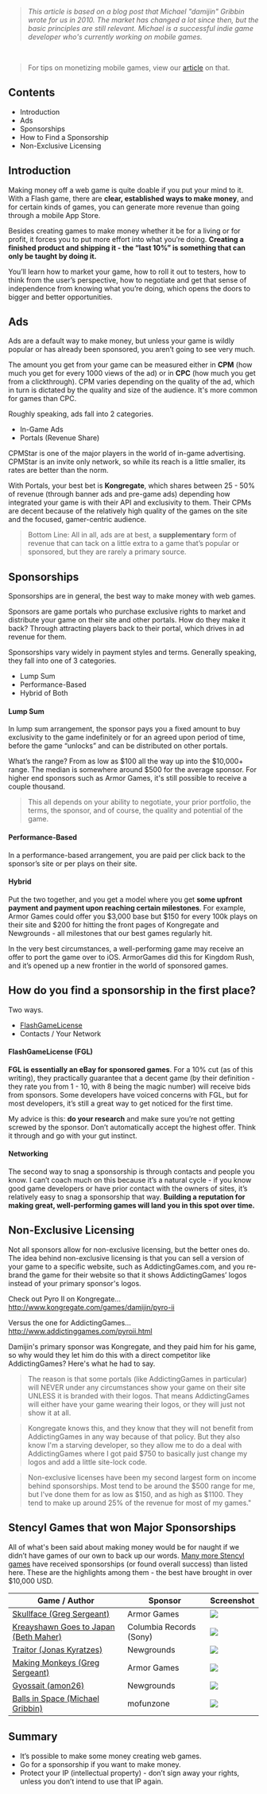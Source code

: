 > *This article is based on a blog post that Michael "damijin" Gribbin wrote for us in 2010. The market has changed a lot since then, but the basic principles are still relevant. Michael is a successful indie game developer who's currently working on mobile games.* 

<br/>

> For tips on monetizing mobile games, view our [article](https://www.stencyl.com/help/view/mobile-launching-and-promoting/) on that.


## Contents

* Introduction
* Ads
* Sponsorships
* How to Find a Sponsorship
* Non-Exclusive Licensing


## Introduction

Making money off a web game is quite doable if you put your mind to it. With a Flash game, there are **clear, established ways to make money**, and for certain kinds of games, you can generate more revenue than going through a mobile App Store.

Besides creating games to make money whether it be for a living or for profit, it forces you to put more effort into what you’re doing. **Creating a finished product and shipping it - the “last 10%” is something that can only be taught by doing it.**

You’ll learn how to market your game, how to roll it out to testers, how to think from the user’s perspective, how to negotiate and get that sense of independence from knowing what you’re doing, which opens the doors to bigger and better opportunities.


## Ads

Ads are a default way to make money, but unless your game is wildly popular or has already been sponsored, you aren’t going to see very much.

The amount you get from your game can be measured either in **CPM** (how much you get for every 1000 views of the ad) or in **CPC** (how much you get from a clickthrough). CPM varies depending on the quality of the ad, which in turn is dictated by the quality and size of the audience. It's more common for games than CPC.
 
Roughly speaking, ads fall into 2 categories.

* In-Game Ads
* Portals (Revenue Share)

CPMStar is one of the major players in the world of in-game advertising. CPMStar is an invite only network, so while its reach is a little smaller, its rates are better than the norm.

With Portals, your best bet is **Kongregate**, which shares between 25 - 50% of revenue (through banner ads and pre-game ads) depending how integrated your game is with their API and exclusivity to them. Their CPMs are decent because of the relatively high quality of the games on the site and the focused, gamer-centric audience.

> Bottom Line: All in all, ads are at best, a **supplementary** form of revenue that can tack on a little extra to a game that’s popular or sponsored, but they are rarely a primary source.
 

## Sponsorships

Sponsorships are in general, the best way to make money with web games.

Sponsors are game portals who purchase exclusive rights to market and distribute your game on their site and other portals. How do they make it back? Through attracting players back to their portal, which drives in ad revenue for them.

Sponsorships vary widely in payment styles and terms. Generally speaking, they fall into one of 3 categories.

* Lump Sum
* Performance-Based
* Hybrid of Both

#### Lump Sum

In lump sum arrangement, the sponsor pays you a fixed amount to buy exclusivity to the game indefinitely or for an agreed upon period of time, before the game “unlocks” and can be distributed on other portals.

What’s the range? From as low as $100 all the way up into the $10,000+ range. The median is somewhere around $500 for the average sponsor. For higher end sponsors such as Armor Games, it's still possible to receive a couple thousand.

> This all depends on your ability to negotiate, your prior portfolio, the terms, the sponsor, and of course, the quality and potential of the game.

#### Performance-Based

In a performance-based arrangement, you are paid per click back to the sponsor’s site or per plays on their site.

#### Hybrid

Put the two together, and you get a model where you get **some upfront payment and payment upon reaching certain milestones**. For example, Armor Games could offer you $3,000 base but $150 for every 100k plays on their site and $200 for hitting the front pages of Kongregate and Newgrounds - all milestones that our best games regularly hit.

In the very best circumstances, a well-performing game may receive an offer to port the game over to iOS. ArmorGames did this for Kingdom Rush, and it’s opened up a new frontier in the world of sponsored games.

 
## How do you find a sponsorship in the first place?

Two ways.

* [FlashGameLicense](http://www.flashgamelicense.com/)
* Contacts / Your Network

#### FlashGameLicense (FGL)

**FGL is essentially an eBay for sponsored games**. For a 10% cut (as of this writing), they practically guarantee that a decent game (by their definition - they rate you from 1 - 10, with 8 being the magic number) will receive bids from sponsors. Some developers have voiced concerns with FGL, but for most developers, it’s still a great way to get noticed for the first time.

My advice is this: **do your research** and make sure you’re not getting screwed by the sponsor. Don’t automatically accept the highest offer. Think it through and go with your gut instinct.

#### Networking

The second way to snag a sponsorship is through contacts and people you know. I can’t coach much on this because it’s a natural cycle - if you know good game developers or have prior contact with the owners of sites, it’s relatively easy to snag a sponsorship that way. **Building a reputation for making great, well-performing games will land you in this spot over time.**


## Non-Exclusive Licensing

Not all sponsors allow for non-exclusive licensing, but the better ones do. The idea behind non-exclusive licensing is that you can sell a version of your game to a specific website, such as AddictingGames.com, and you re-brand the game for their website so that it shows AddictingGames’ logos instead of your primary sponsor's logos.

Check out Pyro II on Kongregate...
http://www.kongregate.com/games/damijin/pyro-ii

Versus the one for AddictingGames...
http://www.addictinggames.com/pyroii.html

Damijin's primary sponsor was Kongregate, and they paid him for his game, so why would they let him do this with a direct competitor like AddictingGames? Here's what he had to say.
 

> The reason is that some portals (like AddictingGames in particular) will NEVER under any circumstances show your game on their site UNLESS it is branded with their logos. That means AddictingGames will either have your game wearing their logos, or they will just not show it at all. 

> Kongregate knows this, and they know that they will not benefit from AddictingGames in any way because of that policy. But they also know I'm a starving developer, so they allow me to do a deal with AddictingGames where I got paid $750 to basically just change my logos and add a little site-lock code.

> Non-exclusive licenses have been my second largest form on income behind sponsorships. Most tend to be around the $500 range for me, but I've done them for as low as $150, and as high as $1100. They tend to make up around 25% of the revenue for most of my games."
 
 
## Stencyl Games that won Major Sponsorships

All of what's been said about making money would be for naught if we didn’t have games of our own to back up our words. [Many more Stencyl games](https://www.stencyl.com/game/showcase/) have received sponsorships (or found overall success) than listed here. These are the highlights among them - the best have brought in over $10,000 USD.

Game / Author | Sponsor | Screenshot
--- | --- | ---
[Skullface (Greg Sergeant)](http://greg-anims.com/?page_id=811) | Armor Games | ![](https://static.stencyl.com/site/showcase-skullface.png)
[Kreayshawn Goes to Japan (Beth Maher)](http://arcade.kreayshawn.com/) | Columbia Records (Sony) | ![](https://static.stencyl.com/site/showcase-kreayshawn.png)
[Traitor (Jonas Kyratzes)](http://www.newgrounds.com/portal/view/592295) | Newgrounds | ![](https://static.stencyl.com/site/showcase-traitor.png)
[Making Monkeys (Greg Sergeant)](http://armorgames.com/play/12748/making-monkeys) | Armor Games | ![](https://static.stencyl.com/site/showcase-monkeys.png)
[Gyossait (amon26)](http://www.newgrounds.com/portal/view/582867) | Newgrounds | ![](https://static.stencyl.com/site/showcase-gyossait.png)
[Balls in Space (Michael Gribbin)](http://www.kongregate.com/games/damijin/balls-in-space) | mofunzone | ![](https://static.stencyl.com/site/showcase-balls.png)



## Summary

* It’s possible to make some money creating web games.
* Go for a sponsorship if you want to make money.
* Protect your IP (intellectual property) - don’t sign away your rights, unless you don’t intend to use that IP again.
